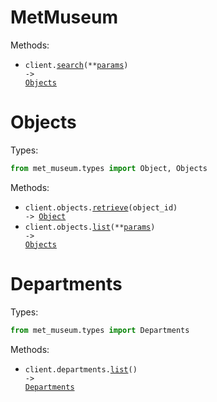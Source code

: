 # MetMuseum

Methods:

- <code title="get /search">client.<a href="./src/met_museum/_client.py">search</a>(\*\*<a href="src/met_museum/types/client_search_params.py">params</a>) -> <a href="./src/met_museum/types/objects.py">Objects</a></code>

# Objects

Types:

```python
from met_museum.types import Object, Objects
```

Methods:

- <code title="get /objects/{objectId}">client.objects.<a href="./src/met_museum/resources/objects.py">retrieve</a>(object_id) -> <a href="./src/met_museum/types/object.py">Object</a></code>
- <code title="get /objects">client.objects.<a href="./src/met_museum/resources/objects.py">list</a>(\*\*<a href="src/met_museum/types/object_list_params.py">params</a>) -> <a href="./src/met_museum/types/objects.py">Objects</a></code>

# Departments

Types:

```python
from met_museum.types import Departments
```

Methods:

- <code title="get /departments">client.departments.<a href="./src/met_museum/resources/departments.py">list</a>() -> <a href="./src/met_museum/types/departments.py">Departments</a></code>
